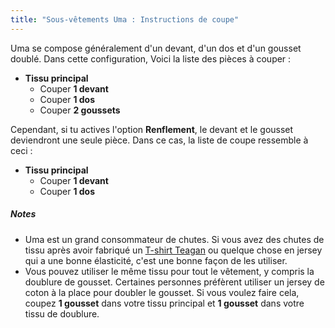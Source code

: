 ```yaml
---
title: "Sous-vêtements Uma : Instructions de coupe"
---
```


Uma se compose généralement d'un devant, d'un dos et d'un gousset doublé. Dans cette configuration, Voici la liste des pièces à couper :

- **Tissu principal**
  - Couper **1 devant**
  - Couper **1 dos**
  - Couper **2 goussets**

Cependant, si tu actives l'option **Renflement**, le devant et le gousset deviendront une seule pièce. Dans ce cas, la liste de coupe ressemble à ceci :

- **Tissu principal**
  - Couper **1 devant**
  - Couper **1 dos**

<Note>

##### Notes

- Uma est un grand consommateur de chutes. Si vous avez des chutes de tissu après avoir fabriqué un [T-shirt Teagan](/designs/teagan/) ou quelque chose en jersey qui a une bonne élasticité, c'est une bonne façon de les utiliser.
- Vous pouvez utiliser le même tissu pour tout le vêtement, y compris la doublure de gousset. Certaines personnes préfèrent utiliser un jersey de coton à la place pour doubler le gousset. Si vous voulez faire cela, coupez **1 gousset** dans votre tissu principal et **1 gousset** dans votre tissu de doublure.

</Note>

